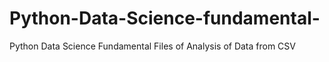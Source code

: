 # Python-Data-Science-fundamental-
Python Data Science Fundamental Files of Analysis  of Data from CSV 
